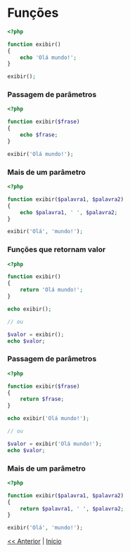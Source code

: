 # Funções

```php
<?php

function exibir()
{
    echo 'Olá mundo!';
}

exibir();

```

### Passagem de parâmetros

```php
<?php

function exibir($frase)
{
    echo $frase;
}

exibir('Olá mundo!');
```

### Mais de um parâmetro

```php
<?php

function exibir($palavra1, $palavra2)
{
    echo $palavra1, ' ', $palavra2;
}

exibir('Olá', 'mundo!');
```

### Funções que retornam valor

```php
<?php

function exibir()
{
    return 'Olá mundo!';
}

echo exibir();

// ou

$valor = exibir();
echo $valor;

```

### Passagem de parâmetros

```php
<?php

function exibir($frase)
{
    return $frase;
}

echo exibir('Olá mundo!');

// ou

$valor = exibir('Olá mundo!');
echo $valor;
```

### Mais de um parâmetro

```php
<?php

function exibir($palavra1, $palavra2)
{
    return $palavra1, ' ', $palavra2;
}

exibir('Olá', 'mundo!');

```

[<< Anterior](https://github.com/agenciasys/as-capacita/blob/master/PHP-basico/EstruturasRepeticao.md#estruturas-de-repeti%C3%A7%C3%A3o)
|
[Início](https://github.com/agenciasys/as-capacita/blob/master/PHP-basico/README.md#php-b%C3%A1sico)
